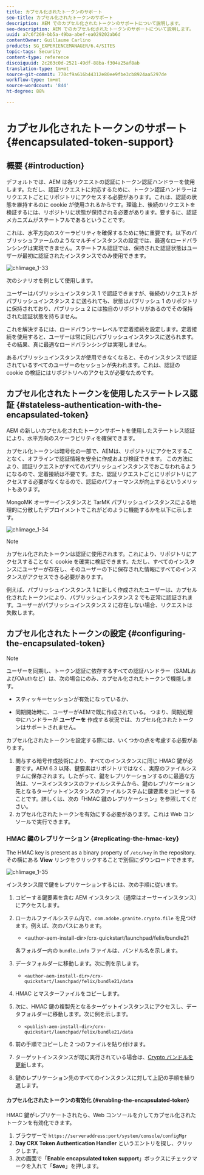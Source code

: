 ```yaml
---
title: カプセル化されたトークンのサポート
seo-title: カプセル化されたトークンのサポート
description: AEM でのカプセル化されたトークンのサポートについて説明します。
seo-description: AEM でのカプセル化されたトークンのサポートについて説明します。
uuid: a7c6f269-bb5a-49ba-abef-ea029202ab6d
contentOwner: Guillaume Carlino
products: SG_EXPERIENCEMANAGER/6.4/SITES
topic-tags: Security
content-type: reference
discoiquuid: 2c263c0d-2521-49df-88ba-f304a25af8ab
translation-type: tm+mt
source-git-commit: 770cf9a616b44312e80ee9fbe3cb8924aa5297de
workflow-type: tm+mt
source-wordcount: '844'
ht-degree: 88%

---
```



# カプセル化されたトークンのサポート{#encapsulated-token-support}

## 概要 {#introduction}

デフォルトでは、AEM は各リクエストの認証にトークン認証ハンドラーを使用します。ただし、認証リクエストに対応するために、トークン認証ハンドラーはリクエストごとにリポジトリにアクセスする必要があります。これは、認証の状態を維持するのに cookie が使用されるからです。理論上、後続のリクエストを検証するには、リポジトリに状態が保持される必要があります。要するに、認証メカニズムがステートフルであるということです。

これは、水平方向のスケーラビリティを確保するために特に重要です。以下のパブリッシュファームのようなマルチインスタンスの設定では、最適なロードバランシングは実現できません。ステートフル認証では、保持された認証状態はユーザーが最初に認証されたインスタンスでのみ使用できます。

![chlimage_1-33](assets/chlimage_1-33.png)

次のシナリオを例として使用します。

ユーザーはパブリッシュインスタンス 1 で認証できますが、後続のリクエストがパブリッシュインスタンス 2 に送られても、状態はパブリッシュ 1 のリポジトリに保持されており、パブリッシュ 2 には独自のリポジトリがあるのでその保持された認証状態を持ちません。

これを解決するには、ロードバランサーレベルで定着接続を設定します。定着接続を使用すると、ユーザーは常に同じパブリッシュインスタンスに送られます。その結果、真に最適なロードバランシングは実現しません。

あるパブリッシュインスタンスが使用できなくなると、そのインスタンスで認証されているすべてのユーザーのセッションが失われます。これは、認証の cookie の検証にはリポジトリへのアクセスが必要なためです。

## カプセル化されたトークンを使用したステートレス認証 {#stateless-authentication-with-the-encapsulated-token}

AEM の新しいカプセル化されたトークンサポートを使用したステートレス認証により、水平方向のスケーラビリティを確保できます。

カプセル化トークンは暗号化の一部で、AEMは、リポジトリにアクセスすることなく、オフラインで認証情報を安全に作成および検証できます。 この方法により、認証リクエストがすべてのパブリッシュインスタンスでおこなわれるようになるので、定着接続は不要です。また、認証リクエストごとにリポジトリにアクセスする必要がなくなるので、認証のパフォーマンスが向上するというメリットもあります。

MongoMK オーサーインスタンスと TarMK パブリッシュインスタンスによる地理的に分散したデプロイメントでこれがどのように機能するかを以下に示します。

![chlimage_1-34](assets/chlimage_1-34.png)

>[!NOTE]
>
>カプセル化されたトークンは認証に使用されます。これにより、リポジトリにアクセスすることなく cookie を確実に検証できます。ただし、すべてのインスタンスにユーザーが存在し、そのユーザーの下に保存された情報にすべてのインスタンスがアクセスできる必要があります。
>
>例えば、パブリッシュインスタンス 1 に新しく作成されたユーザーは、カプセル化されたトークンにより、パブリッシュインスタンス 2 でも正常に認証されます。ユーザーがパブリッシュインスタンス 2 に存在しない場合、リクエストは失敗します。


## カプセル化されたトークンの設定 {#configuring-the-encapsulated-token}

>[!NOTE]
>ユーザーを同期し、トークン認証に依存するすべての認証ハンドラー（SAMLおよびOAuthなど）は、次の場合にのみ、カプセル化されたトークンで機能します。
>
>* スティッキーセッションが有効になっているか、
   >
   >
* 同期開始時に、ユーザーがAEMで既に作成されている。 つまり、同期処理中にハンドラーが **ユーザーを** 作成する状況では、カプセル化されたトークンはサポートされません。


カプセル化されたトークンを設定する際には、いくつかの点を考慮する必要があります。

1. 関与する暗号作成技術により、すべてのインスタンスに同じ HMAC 鍵が必要です。AEM 6.3 以降、鍵要素はリポジトリではなく、実際のファイルシステムに保存されます。したがって、鍵をレプリケーションするのに最適な方法は、ソースインスタンスのファイルシステムから、鍵のレプリケーション先となるターゲットインスタンスのファイルシステムに鍵要素をコピーすることです。詳しくは、次の「HMAC 鍵のレプリケーション」を参照してください。
1. カプセル化されたトークンを有効にする必要があります。これは Web コンソールで実行できます。

### HMAC 鍵のレプリケーション {#replicating-the-hmac-key}

The HMAC key is present as a binary property of `/etc/key` in the repository. その横にある **View** リンクをクリックすることで別個にダウンロードできます。

![chlimage_1-35](assets/chlimage_1-35.png)

インスタンス間で鍵をレプリケーションするには、次の手順に従います。

1. コピーする鍵要素を含む AEM インスタンス（通常はオーサーインスタンス）にアクセスします。
1. ローカルファイルシステム内で、`com.adobe.granite.crypto.file` を見つけます。例えば、次のパスにあります。

   * &lt;author-aem-install-dir>/crx-quickstart/launchpad/felix/bundle21

   各フォルダー内の `bundle.info` ファイルは、バンドル名を示します。 

1. データフォルダーに移動します。次に例を示します。

   * `<author-aem-install-dir>/crx-quickstart/launchpad/felix/bundle21/data`

1. HMAC とマスターファイルをコピーします。
1. 次に、HMAC 鍵の複製先となるターゲットインスタンスにアクセスし、データフォルダーに移動します。次に例を示します。

   * `<publish-aem-install-dir>/crx-quickstart/launchpad/felix/bundle21/data`

1. 前の手順でコピーした 2 つのファイルを貼り付けます。
1. ターゲットインスタンスが既に実行されている場合は、[Crypto バンドルを更新](/help/communities/deploy-communities.md#refresh-the-granite-crypto-bundle)します。

1. 鍵のレプリケーション先のすべてのインスタンスに対して上記の手順を繰り返します。

#### カプセル化されたトークンの有効化 {#enabling-the-encapsulated-token}

HMAC 鍵がレプリケートされたら、Web コンソールを介してカプセル化されたトークンを有効化できます。

1. ブラウザーで `https://serveraddress:port/system/console/configMgr`
1. **Day CRX Token Authentication Handler** というエントリを探し、クリックします。
1. 次の画面で「**Enable encapsulated token support**」ボックスにチェックマークを入れて「**Save**」を押します。

